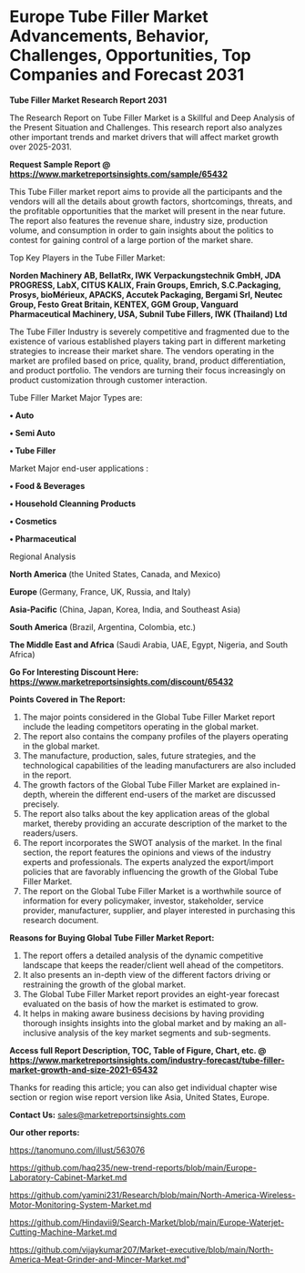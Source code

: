 # Europe Tube Filler Market Advancements, Behavior, Challenges, Opportunities, Top Companies and Forecast 2031

<strong>Tube Filler Market Research Report 2031</strong>

The Research Report on Tube Filler Market is a Skillful and Deep Analysis of the Present Situation and Challenges. This research report also analyzes other important trends and market drivers that will affect market growth over 2025-2031.

<strong>Request Sample Report @ <a href=https://www.marketreportsinsights.com/sample/65432>https://www.marketreportsinsights.com/sample/65432</a></strong>

This Tube Filler market report aims to provide all the participants and the vendors will all the details about growth factors, shortcomings, threats, and the profitable opportunities that the market will present in the near future. The report also features the revenue share, industry size, production volume, and consumption in order to gain insights about the politics to contest for gaining control of a large portion of the market share.

Top Key Players in the Tube Filler Market:

<strong>Norden Machinery AB, BellatRx, IWK Verpackungstechnik GmbH, JDA PROGRESS, LabX, CITUS KALIX, Frain Groups, Emrich, S.C.Packaging, Prosys, bioMérieux, APACKS, Accutek Packaging, Bergami Srl, Neutec Group, Festo Great Britain, KENTEX, GGM Group, Vanguard Pharmaceutical Machinery, USA, Subnil Tube Fillers, IWK (Thailand) Ltd</strong>

The Tube Filler Industry is severely competitive and fragmented due to the existence of various established players taking part in different marketing strategies to increase their market share. The vendors operating in the market are profiled based on price, quality, brand, product differentiation, and product portfolio. The vendors are turning their focus increasingly on product customization through customer interaction.

Tube Filler Market Major Types are:

<strong>• Auto

• Semi Auto

• Tube Filler</strong>

Market Major end-user applications :

<strong>• Food & Beverages

• Household Cleanning Products

• Cosmetics

• Pharmaceutical</strong>

Regional Analysis

</u><strong><b>North America</b></strong> (the United States, Canada, and Mexico)

<strong><b>Europe </b></strong>(Germany, France, UK, Russia, and Italy)

<strong><b>Asia-Pacific</b></strong> (China, Japan, Korea, India, and Southeast Asia)

<strong><b>South America</b></strong> (Brazil, Argentina, Colombia, etc.)

<strong><b>The Middle East and Africa</b></strong> (Saudi Arabia, UAE, Egypt, Nigeria, and South Africa)

<strong>Go For Interesting Discount Here: <a href=https://www.marketreportsinsights.com/discount/65432>https://www.marketreportsinsights.com/discount/65432</a></strong>

<strong>Points Covered in The Report:</strong>
<ol>
  <li>The major points considered in the Global Tube Filler Market report include the leading competitors operating in the global market.</li>
  <li>The report also contains the company profiles of the players operating in the global market.</li>
  <li>The manufacture, production, sales, future strategies, and the technological capabilities of the leading manufacturers are also included in the report.</li>
  <li>The growth factors of the Global Tube Filler Market are explained in-depth, wherein the different end-users of the market are discussed precisely.</li>
  <li>The report also talks about the key application areas of the global market, thereby providing an accurate description of the market to the readers/users.</li>
  <li>The report incorporates the SWOT analysis of the market. In the final section, the report features the opinions and views of the industry experts and professionals. The experts analyzed the export/import policies that are favorably influencing the growth of the Global Tube Filler Market.</li>
  <li>The report on the Global Tube Filler Market is a worthwhile source of information for every policymaker, investor, stakeholder, service provider, manufacturer, supplier, and player interested in purchasing this research document.</li>
</ol>
<strong>Reasons for Buying Global Tube Filler Market Report:</strong>

<ol>
  <li>The report offers a detailed analysis of the dynamic competitive landscape that keeps the reader/client well ahead of the competitors.</li>
  <li>It also presents an in-depth view of the different factors driving or restraining the growth of the global market.</li>
  <li>The Global Tube Filler Market report provides an eight-year forecast evaluated on the basis of how the market is estimated to grow.</li>
  <li>It helps in making aware business decisions by having providing thorough insights insights into the global market and by making an all-inclusive analysis of the key market segments and sub-segments.</li>
</ol>
<strong>Access full Report Description, TOC, Table of Figure, Chart, etc. @ <a href=https://www.marketreportsinsights.com/industry-forecast/tube-filler-market-growth-and-size-2021-65432>https://www.marketreportsinsights.com/industry-forecast/tube-filler-market-growth-and-size-2021-65432</a></strong>


Thanks for reading this article; you can also get individual chapter wise section or region wise report version like Asia, United States, Europe.

<strong>Contact Us:</strong>
sales@marketreportsinsights.com

<strong>Our other reports:</strong>

<a href=https://tanomuno.com/illust/563076>https://tanomuno.com/illust/563076</a>

<a href=https://github.com/haq235/new-trend-reports/blob/main/Europe-Laboratory-Cabinet-Market.md>https://github.com/haq235/new-trend-reports/blob/main/Europe-Laboratory-Cabinet-Market.md</a>

<a href=https://github.com/yamini231/Research/blob/main/North-America-Wireless-Motor-Monitoring-System-Market.md>https://github.com/yamini231/Research/blob/main/North-America-Wireless-Motor-Monitoring-System-Market.md</a>

<a href=https://github.com/Hindavii9/Search-Market/blob/main/Europe-Waterjet-Cutting-Machine-Market.md>https://github.com/Hindavii9/Search-Market/blob/main/Europe-Waterjet-Cutting-Machine-Market.md</a>

<a href=https://github.com/vijaykumar207/Market-executive/blob/main/North-America-Meat-Grinder-and-Mincer-Market.md>https://github.com/vijaykumar207/Market-executive/blob/main/North-America-Meat-Grinder-and-Mincer-Market.md</a>"
